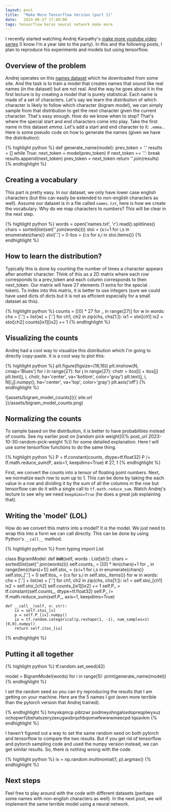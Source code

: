 ```yaml
---
layout: post
title:  "Make More Tensorflow Version (part 1)"
date:   2024-06-27 17:40:00
tags: tensorflow keras neural network make more
---
```


I recently started watching Andrej Karpathy's [make more youtube video series](https://www.youtube.com/playlist?list=PLAqhIrjkxbuWI23v9cThsA9GvCAUhRvKZ) (I know I'm a year late to the party). In this and the following posts, I plan to reproduce his experiments and models but using tensorflow. 


## Overview of the problem

Andrej operates on this [names dataset](https://github.com/karpathy/makemore/raw/master/names.txt) which he downloaded from some site. And the task is to train a model that creates names that sound like real names (in the dataset) but are not real. And the way he goes about it in the first lecture is by creating a model that is purely statistical. Each name is made of a set of characters. Let's say we learn the distribution of which character is likely to follow which character (bigram model), we can simply sample from that distribution to get the next character given the current character. That's easy enough. How do we know when to stop? That's where the special start and end characters come into play. Take the first name in this dataset *emma*. Let's add a start and end character to it: `.emma.`. Here is some pseudo code on how to generate the names (given we have the distribution):

{% highlight python %}
def generate_name(model):
    prev_token = '.'
    results = []
    while True:
        next_token = model(prev_token)
        if next_token == '.':
            break
        results.append(next_token)
        prev_token = next_token
    return ''.join(results)
{% endhighlight %}

## Creating a vocabulary

This part is pretty easy. In our dataset, we only have lower case english characters (but this can easily be extended to non-english characters as well). Assume our dataset is in a file called `names.txt`, here is how we create the vocabulary. Why do we map characters to numbers? This will be clear in the next step.

{% highlight python %}
words = open('names.txt', 'r').read().splitlines()
chars = sorted(list(set(''.join(words))))
stoi = {s:i+1 for i,s in enumerate(chars)}
stoi['.'] = 0
itos = {i:s for s,i in stoi.items()}
{% endhighlight %}

## How to learn the distribution?

Typically this is done by counting the number of times a character appears after another character. Think of this as a 2D matrix where each row corresponds to a prev_token and each column corresponds to then next_token. Our matrix will have 27 elements (1 extra for the special `.` token). To index into this matrix, it is better to use integers (sure we could have used dicts of dicts but it is not as efficient especially for a small dataset as this).

{% highlight python %}
counts = [[0] * 27 for _ in range(27)]
for w in words:
  chs = ['.'] + list(w) + ['.']
  for ch1, ch2 in zip(chs, chs[1:]):
    ix1 = stoi[ch1]
    ix2 = stoi[ch2]
    counts[ix1][ix2] += 1
{% endhighlight %}

## Visualizing the counts

Andrej had a cool way to visualize this distribution which I'm going to directly copy-paste. It is a cool way to plot this:

{% highlight python %}
plt.figure(figsize=(16,16))
plt.imshow(N, cmap='Blues')
for i in range(27):
  for j in range(27):
    chstr = itos[i] + itos[j]
    plt.text(j, i, chstr, ha='center', va='bottom', color='gray')
    plt.text(j, i, N[i,j].numpy(), ha='center', va='top', color='gray')
plt.axis('off')
{% endhighlight %}

![assets/bigram_model_counts]({{ site.url }}/assets/bigram_model_counts.png)

## Normalizing the counts

To sample based on the distribution, it is better to have probabilities instead of counts. See my earlier post on [random pick weight]({% post_url 2023-10-30-random-pick-weight %}) for some detailed explanation. Here I will use some tensorflow functions to do the same thing.

{% highlight python %}
P = tf.constant(counts, dtype=tf.float32)
P /= tf.math.reduce_sum(P, axis=1, keepdims=True) # 27, 1
{% endhighlight %}

First, we convert the counts into a tensor of floating point numbers. Next, we normalize each row to sum up to 1. This can be done by taking the each value in a row and dividing it by the sum of all the columns in the row but tensorflow can do it with a single call to `tf.math.reduce_sum`. Watch Andrej's lecture to see why we need `keepdims=True` (he does a great job explaining that).

## Writing the 'model' (LOL)

How do we convert this matrix into a model? It *is* the model. We just need to wrap this into a form we can call directly. This can be done by using Python's `__call__` method.

{% highlight python %}
from typing import List

class BigramModel:
    def __init__(self, words : List[str]):
        chars = sorted(list(set(''.join(words))))
        self.counts_ = [[0] * len(chars)+1 for _ in range(len(chars)+1)]
        self.stoi_ = {s:i+1 for i,s in enumerate(chars)}
        self.stoi_['.'] = 0
        self.itos_ = {i:s for s,i in self.stoi_.items()}
        for w in words:
            chs = ['.'] + list(w) + ['.']
            for ch1, ch2 in zip(chs, chs[1:]):
                ix1 = self.stoi_[ch1]
                ix2 = self.stoi_[ch2]
                self.counts_[ix1][ix2] += 1
        self.P_ = tf.constant(self.counts_, dtype=tf.float32)
        self.P_ /= tf.math.reduce_sum(self.P_, axis=1, keepdims=True)
    
    def __call__(self, x: str):
        ix = self.stoi_[x]
        p = self.P_[ix].numpy()
        ix = tf.random.categorical(p.reshape(1, -1), num_samples=1)[0,0].numpy()
        return self.itos_[ix]
{% endhighlight %}

## Putting it all together

{% highlight python %}
tf.random.set_seed(42)

model = BigramModel(words)
for i in range(5):
    print(generate_name(model))
{% endhighlight %}

I set the random seed so you can try reproducing the results that I am getting on your machine. Here are the 5 names I got (even more terrible than the pytorch version that Andrej trained). 

{% endhighlight %}
hmyxkqmcp
pibtzwr
podmeyshngaloxdopreqplwyxuz
ochopwrfzbehatszeryzexugwxbrqxhbqomwfewwwmeecpd
tqsavkm
{% endhighlight %}

I haven't figured out a way to set the same random seed on both pytorch and tensorflow to compare the two results. But if you get rid of tensorflow and pytorch sampling code and used the numpy version instead, we can get similar results. So, there is nothing wrong with the code.

{% highlight python %}
ix = np.random.multinomial(1, p).argmax()
{% endhighlight %}

## Next steps

Feel free to play around with the code with different datasets (perhaps some names with non-english characters as well). In the next post, we will implement the same terrible model using a neural network.